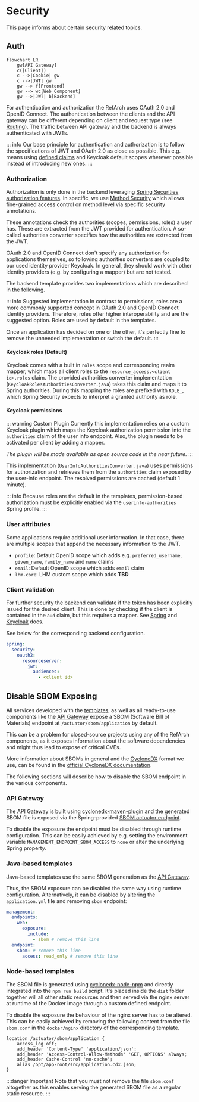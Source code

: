 # Security

This page informs about certain security related topics.

## Auth

```mermaid
flowchart LR
    gw[API Gateway]
    c([Client])
    c -->|Cookie| gw
    c -->|JWT| gw
    gw --> f[Frontend]
    gw --> wc[Web Component]
    gw -->|JWT| b[Backend]
```

For authentication and authorization the RefArch uses OAuth 2.0 and OpenID Connect.
The authentication between the clients and the API gateway can be different depending on client and request type (see [Routing](../gateway.md#routing)).
The traffic between API gateway and the backend is always authenticated with JWTs.

::: info
Our base principle for authentication and authorization is to follow the specifications of JWT and OAuth 2.0 as close as possible.
This e.g. means using [defined claims](https://www.iana.org/assignments/jwt/jwt.xhtml) and Keycloak default scopes wherever possible instead of introducing new ones.
:::

### Authorization

Authorization is only done in the backend leveraging [Spring Securities authorization features](https://docs.spring.io/spring-security/reference/servlet/authorization/index.html).
In specific, we use [Method Security](https://docs.spring.io/spring-security/reference/servlet/authorization/method-security.html) which allows fine-grained access control on method level via specific security annotations.

These annotations check the authorities (scopes, permissions, roles) a user has. These are extracted from the JWT provided for authentication.
A so-called authorities converter specifies how the authorities are extracted from the JWT.

OAuth 2.0 and OpenID Connect don't specify any authorization for applications themselves, so following authorities converters are coupled to our used identity provider Keycloak.
In general, they should work with other identity providers (e.g. by configuring a mapper) but are not tested.

The backend template provides two implementations which are described in the following.

::: info Suggested implementation
In contrast to permissions, roles are a more commonly supported concept in OAuth 2.0 and OpenID Connect identity providers.
Therefore, roles offer higher interoperability and are the suggested option. Roles are used by default in the templates.

Once an application has decided on one or the other, it's perfectly fine to remove the unneeded implementation or switch the default.
:::

#### Keycloak roles (Default)

Keycloak comes with a built in `roles` scope and corresponding realm mapper, which maps all client roles to the `resource_access.<client id>.roles` claim.
The provided authorities converter implementation (`KeycloakRolesAuthoritiesConverter.java`) takes this claim and maps it to Spring authorities.
During this mapping the roles are prefixed with `ROLE_`, which Spring Security expects to interpret a granted authority as role.

#### Keycloak permissions

::: warning Custom Plugin
Currently this implementation relies on a custom Keycloak plugin which maps the Keycloak authorization permission into the
`authorities` claim of the user info endpoint. Also, the plugin needs to be activated per client by adding a mapper.

_The plugin will be made available as open source code in the near future._
:::

This implementation (`UserInfoAuthoritiesConverter.java`) uses permissions for authorization and retrieves them from the `authorities` claim exposed by the user-info endpoint.
The resolved permissions are cached (default 1 minute).

::: info
Because roles are the default in the templates, permission-based authorization must be explicitly enabled via the `userinfo-authorities` Spring profile.
:::

### User attributes

Some applications require additional user information.
In that case, there are multiple scopes that append the necessary information to the JWT.

- `profile`: Default OpenID scope which adds e.g. `preferred_username`, `given_name`, `family_name` and `name` claims
- `email`: Default OpenID scope which adds `email` claim
- `lhm-core`: LHM custom scope which adds **TBD**

### Client validation

For further security the backend can validate if the token has been explicitly issued for the desired client.
This is done by checking if the client is contained in the `aud` claim, but this requires a mapper.
See [Spring](https://docs.spring.io/spring-security/reference/servlet/oauth2/resource-server/jwt.html#_supplying_audiences) and
[Keycloak](https://www.keycloak.org/docs/latest/server_admin/#_audience_resolve) docs.

See below for the corresponding backend configuration.

```yaml
spring:
  security:
    oauth2:
      resourceserver:
        jwt:
          audiences:
            - <client id>
```

## Disable SBOM Exposing

All services developed with the [templates](/overview#Templates), as well as all ready-to-use components like the [API Gateway](/overview#api-gateway) expose a SBOM (Software Bill of Materials) endpoint at `/actuator/sbom/application` by default.

This can be a problem for closed-source projects using any of the RefArch components, as it exposes information about the software dependencies and might thus lead to expose of critical CVEs.

More information about SBOMs in general and the [CycloneDX](https://cyclonedx.org/) format we use, can be found in the [official CycloneDX documentation](https://cyclonedx.org/specification/overview/).

The following sections will describe how to disable the SBOM endpoint in the various components.

### API Gateway

The API Gateway is built using [cyclonedx-maven-plugin](https://github.com/CycloneDX/cyclonedx-maven-plugin) and the generated SBOM file is exposed via the Spring-provided [SBOM actuator endpoint](https://docs.spring.io/spring-boot/api/rest/actuator/sbom.html).

To disable the exposure the endpoint must be disabled through runtime configuration.
This can be easily achieved by e.g. setting the environment variable `MANAGEMENT_ENDPOINT_SBOM_ACCESS` to `none` or alter the underlying Spring property.

### Java-based templates

Java-based templates use the same SBOM generation as the [API Gateway](#api-gateway).

Thus, the SBOM exposure can be disabled the same way using runtime configuration.
Alternatively, it can be disabled by altering the `application.yml` file and removing `sbom` endpoint:

```yaml
management:
  endpoints:
    web:
      exposure:
        include:
          - sbom # remove this line
  endpoint:
    sbom: # remove this line
      access: read_only # remove this line
```

### Node-based templates

The SBOM file is generated using [cyclonedx-node-npm](https://github.com/CycloneDX/cyclonedx-node-npm) and directly integrated into the `npm run build` script.
It's placed inside the `dist` folder together will all other static resources and then served via the nginx server at runtime of the Docker image through a custom defined endpoint.

To disable the exposure the behaviour of the nginx server has to be altered.
This can be easily achieved by removing the following content from the file `sbom.conf` in the `docker/nginx` directory of the corresponding template.

```text
location /actuator/sbom/application {
    access_log off;
    add_header 'Content-Type' 'application/json';
    add_header 'Access-Control-Allow-Methods' 'GET, OPTIONS' always;
    add_header Cache-Control 'no-cache';
    alias /opt/app-root/src/application.cdx.json;
}
```

:::danger Important
Note that you must not remove the file `sbom.conf` altogether as this enables serving the generated SBOM file as a regular static resource.
:::
